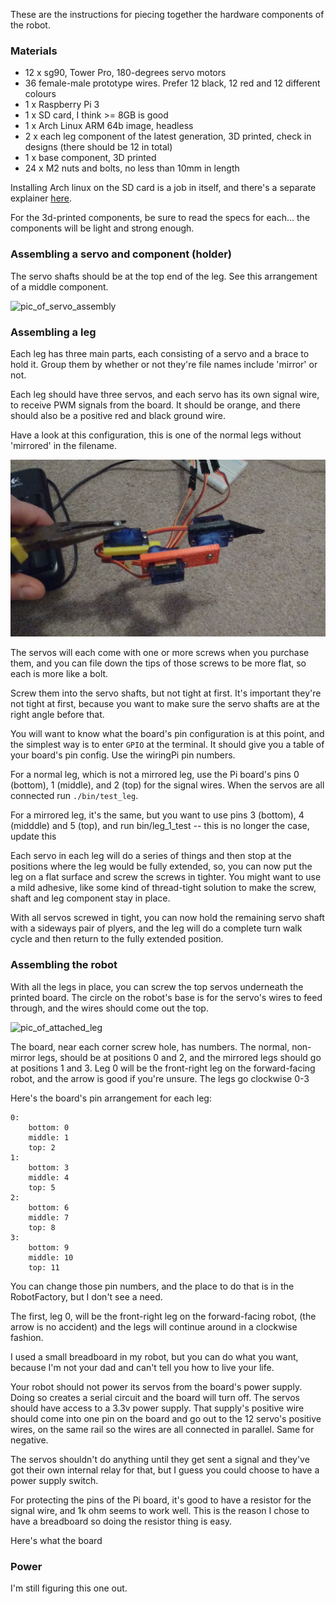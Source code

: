 These are the instructions for piecing together the hardware components of the robot.

### Materials

- 12 x sg90, Tower Pro, 180-degrees servo motors
- 36 female-male prototype wires. Prefer 12 black, 12 red and 12 different colours
- 1 x Raspberry Pi 3
- 1 x SD card, I think >= 8GB is good
- 1 x Arch Linux ARM 64b image, headless
- 2 x each leg component of the latest generation, 3D printed, check in designs (there should be 12 in total)
- 1 x base component, 3D printed
- 24 x M2 nuts and bolts, no less than 10mm in length

Installing Arch linux on the SD card is a job in itself, and there's a separate explainer [here]().

For the 3d-printed components, be sure to read the specs for each... the components will be light and strong enough.

### Assembling a servo and component (holder)

The servo shafts should be at the top end of the leg. See this arrangement of a middle component.

![pic_of_servo_assembly]()

### Assembling a leg

Each leg has three main parts, each consisting of a servo and a brace to hold it. Group them by whether or not they're file names include 'mirror' or not.

Each leg should have three servos, and each servo has its own signal wire, to receive PWM signals from the board. It should be orange, and there should also be a positive red and black ground wire. 

Have a look at this configuration, this is one of the normal legs without 'mirrored' in the filename.

![pic_of_leg_assembly](pics/pic_of_leg_assembly.jpg)

The servos will each come with one or more screws when you purchase them, and you can file down the tips of those screws to be more flat, so each is more like a bolt.

Screw them into the servo shafts, but not tight at first. It's important they're not tight at first, because you want to make sure the servo shafts are at the right angle before that.

You will want to know what the board's pin configuration is at this point, and the simplest way is to enter `GPIO` at the terminal. It should give you a table of your board's pin config. Use the wiringPi pin numbers.

For a normal leg, which is not a mirrored leg, use the Pi board's pins 0 (bottom), 1 (middle), and 2 (top) for the signal wires. When the servos are all connected run `./bin/test_leg`.

For a mirrored leg, it's the same, but you want to use pins 3 (bottom), 4 (midddle) and 5 (top), and run bin/leg_1_test -- this is no longer the case, update this

Each servo in each leg will do a series of things and then stop at the positions where the leg would be fully extended, so, you can now put the leg on a flat surface and screw the screws in tighter. You might want to use a mild adhesive, like some kind of thread-tight solution to make the screw, shaft and leg component stay in place.

With all servos screwed in tight, you can now hold the remaining servo shaft with a sideways pair of plyers, and the leg will do a complete turn walk cycle and then return to the fully extended position.

### Assembling the robot

With all the legs in place, you can screw the top servos underneath the printed board. The circle on the robot's base is for the servo's wires to feed through, and the wires should come out the top.

![pic_of_attached_leg](pics/pic_of_attached_leg.jpg)

The board, near each corner screw hole, has numbers. The normal, non-mirror legs, should be at positions 0 and 2, and the mirrored legs should go at positions 1 and 3. Leg 0 will be the front-right leg on the forward-facing robot, and the arrow is good if you're unsure. The legs go clockwise 0-3

Here's the board's pin arrangement for each leg:

    0:
        bottom: 0
        middle: 1
        top: 2
    1:
        bottom: 3
        middle: 4
        top: 5
    2:
        bottom: 6
        middle: 7
        top: 8
    3:
        bottom: 9
        middle: 10
        top: 11


You can change those pin numbers, and the place to do that is in the RobotFactory, but I don't see a need.

The first, leg 0, will be the front-right leg on the forward-facing robot, (the arrow is no accident) and the legs will continue around in a clockwise fashion.

I used a small breadboard in my robot, but you can do what you want, because I'm not your dad and can't tell you how to live your life.

Your robot should not power its servos from the board's power supply. Doing so creates a serial circuit and the board will turn off. The servos should have access to a 3.3v power supply. That supply's positive wire should come into one pin on the board and go out to the 12 servo's positive wires, on the same rail so the wires are all connected in parallel. Same for negative.

The servos shouldn't do anything until they get sent a signal and they've got their own internal relay for that, but I guess you could choose to have a power supply switch.

For protecting the pins of the Pi board, it's good to have a resistor for the signal wire, and 1k ohm seems to work well. This is the reason I chose to have a breadboard so doing the resistor thing is easy.

Here's what the board

### Power

I'm still figuring this one out.

